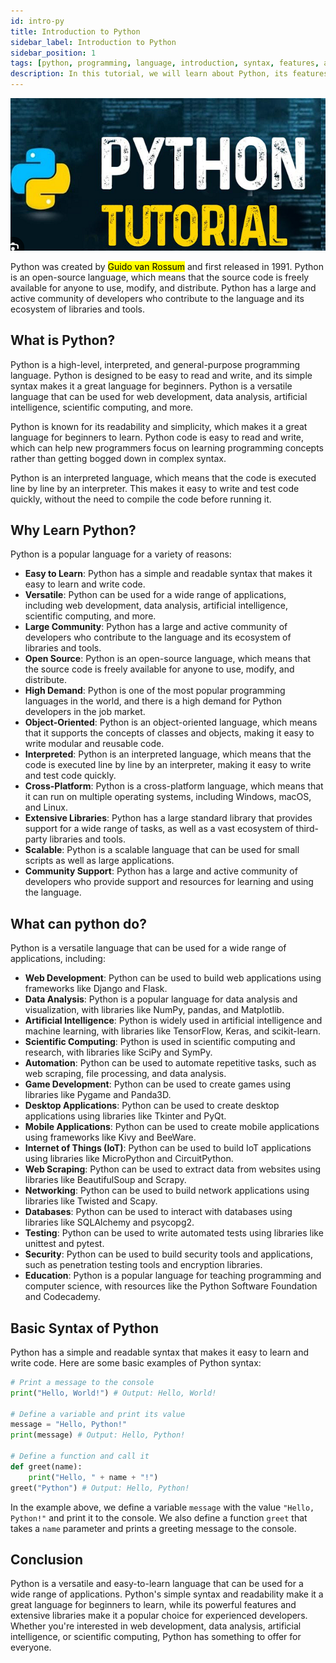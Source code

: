 ```yaml
---
id: intro-py
title: Introduction to Python
sidebar_label: Introduction to Python
sidebar_position: 1
tags: [python, programming, language, introduction, syntax, features, applications, libraries, community, open-source, object-oriented, interpreted, cross-platform, scalable]
description: In this tutorial, we will learn about Python, its features, syntax, applications, libraries, and community support.
---
```

![alt text](image.png)

Python was created by <mark>Guido van Rossum</mark> and first released in 1991. Python is an open-source language, which means that the source code is freely available for anyone to use, modify, and distribute. Python has a large and active community of developers who contribute to the language and its ecosystem of libraries and tools.

## What is Python?

Python is a high-level, interpreted, and general-purpose programming language. Python is designed to be easy to read and write, and its simple syntax makes it a great language for beginners. Python is a versatile language that can be used for web development, data analysis, artificial intelligence, scientific computing, and more.

Python is known for its readability and simplicity, which makes it a great language for beginners to learn. Python code is easy to read and write, which can help new programmers focus on learning programming concepts rather than getting bogged down in complex syntax.

Python is an interpreted language, which means that the code is executed line by line by an interpreter. This makes it easy to write and test code quickly, without the need to compile the code before running it.

## Why Learn Python?

Python is a popular language for a variety of reasons:

- **Easy to Learn**: Python has a simple and readable syntax that makes it easy to learn and write code.
- **Versatile**: Python can be used for a wide range of applications, including web development, data analysis, artificial intelligence, scientific computing, and more.
- **Large Community**: Python has a large and active community of developers who contribute to the language and its ecosystem of libraries and tools.
- **Open Source**: Python is an open-source language, which means that the source code is freely available for anyone to use, modify, and distribute.
- **High Demand**: Python is one of the most popular programming languages in the world, and there is a high demand for Python developers in the job market.
- **Object-Oriented**: Python is an object-oriented language, which means that it supports the concepts of classes and objects, making it easy to write modular and reusable code.
- **Interpreted**: Python is an interpreted language, which means that the code is executed line by line by an interpreter, making it easy to write and test code quickly.
- **Cross-Platform**: Python is a cross-platform language, which means that it can run on multiple operating systems, including Windows, macOS, and Linux.
- **Extensive Libraries**: Python has a large standard library that provides support for a wide range of tasks, as well as a vast ecosystem of third-party libraries and tools.
- **Scalable**: Python is a scalable language that can be used for small scripts as well as large applications.
- **Community Support**: Python has a large and active community of developers who provide support and resources for learning and using the language.

## What can python do?

Python is a versatile language that can be used for a wide range of applications, including:

- **Web Development**: Python can be used to build web applications using frameworks like Django and Flask.
- **Data Analysis**: Python is a popular language for data analysis and visualization, with libraries like NumPy, pandas, and Matplotlib.
- **Artificial Intelligence**: Python is widely used in artificial intelligence and machine learning, with libraries like TensorFlow, Keras, and scikit-learn.
- **Scientific Computing**: Python is used in scientific computing and research, with libraries like SciPy and SymPy.
- **Automation**: Python can be used to automate repetitive tasks, such as web scraping, file processing, and data analysis.
- **Game Development**: Python can be used to create games using libraries like Pygame and Panda3D.
- **Desktop Applications**: Python can be used to create desktop applications using libraries like Tkinter and PyQt.
- **Mobile Applications**: Python can be used to create mobile applications using frameworks like Kivy and BeeWare.
- **Internet of Things (IoT)**: Python can be used to build IoT applications using libraries like MicroPython and CircuitPython.
- **Web Scraping**: Python can be used to extract data from websites using libraries like BeautifulSoup and Scrapy.
- **Networking**: Python can be used to build network applications using libraries like Twisted and Scapy.
- **Databases**: Python can be used to interact with databases using libraries like SQLAlchemy and psycopg2.
- **Testing**: Python can be used to write automated tests using libraries like unittest and pytest.
- **Security**: Python can be used to build security tools and applications, such as penetration testing tools and encryption libraries.
- **Education**: Python is a popular language for teaching programming and computer science, with resources like the Python Software Foundation and Codecademy.

## Basic Syntax of Python

Python has a simple and readable syntax that makes it easy to learn and write code. Here are some basic examples of Python syntax:

```python title="hello.py"
# Print a message to the console
print("Hello, World!") # Output: Hello, World!

# Define a variable and print its value
message = "Hello, Python!"
print(message) # Output: Hello, Python!

# Define a function and call it
def greet(name):
    print("Hello, " + name + "!")
greet("Python") # Output: Hello, Python!
```

In the example above, we define a variable `message` with the value `"Hello, Python!"` and print it to the console. We also define a function `greet` that takes a `name` parameter and prints a greeting message to the console.

## Conclusion

Python is a versatile and easy-to-learn language that can be used for a wide range of applications. Python's simple syntax and readability make it a great language for beginners to learn, while its powerful features and extensive libraries make it a popular choice for experienced developers. Whether you're interested in web development, data analysis, artificial intelligence, or scientific computing, Python has something to offer for everyone.